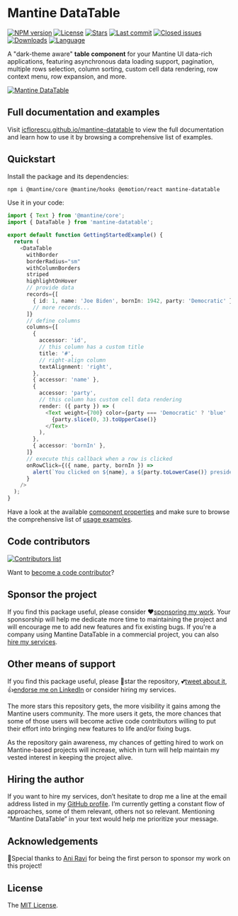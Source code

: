 # Mantine DataTable

[![NPM version][npm-image]][npm-url]
[![License][license-image]][license-url]
[![Stars][stars-image]][stars-url]
[![Last commit][last-commit-image]][repo-url]
[![Closed issues][closed-issues-image]][closed-issues-url]
[![Downloads][downloads-image]][npm-url]
[![Language][language-image]][repo-url]

A "dark-theme aware" **table component** for your Mantine UI data-rich applications, featuring asynchronous data loading support, pagination, multiple rows selection, column sorting, custom cell data rendering, row context menu, row expansion, and more.

[![Mantine DataTable](https://user-images.githubusercontent.com/581999/189911698-369ba48e-65f0-4772-aad3-cb5e6d4cb59d.png)](https://icflorescu.github.io/mantine-datatable/)

## Full documentation and examples

Visit [icflorescu.github.io/mantine-datatable](https://icflorescu.github.io/mantine-datatable/) to view the full documentation and learn how to use it by browsing a comprehensive list of examples.

## Quickstart

Install the package and its dependencies:

```sh
npm i @mantine/core @mantine/hooks @emotion/react mantine-datatable
```

Use it in your code:

```ts
import { Text } from '@mantine/core';
import { DataTable } from 'mantine-datatable';

export default function GettingStartedExample() {
  return (
    <DataTable
      withBorder
      borderRadius="sm"
      withColumnBorders
      striped
      highlightOnHover
      // provide data
      records={[
        { id: 1, name: 'Joe Biden', bornIn: 1942, party: 'Democratic' },
        // more records...
      ]}
      // define columns
      columns={[
        {
          accessor: 'id',
          // this column has a custom title
          title: '#',
          // right-align column
          textAlignment: 'right',
        },
        { accessor: 'name' },
        {
          accessor: 'party',
          // this column has custom cell data rendering
          render: ({ party }) => (
            <Text weight={700} color={party === 'Democratic' ? 'blue' : 'red'}>
              {party.slice(0, 3).toUpperCase()}
            </Text>
          ),
        },
        { accessor: 'bornIn' },
      ]}
      // execute this callback when a row is clicked
      onRowClick={({ name, party, bornIn }) =>
        alert(`You clicked on ${name}, a ${party.toLowerCase()} president born in ${bornIn}.`)
      }
    />
  );
}
```

Have a look at the available [component properties](https://icflorescu.github.io/mantine-datatable/component-properties) and make sure to browse the comprehensive list of [usage examples](https://icflorescu.github.io/mantine-datatable/examples/basic-usage).

## Code contributors

[![Contributors list](https://contrib.rocks/image?repo=icflorescu/mantine-datatable)](https://github.com/icflorescu/mantine-datatable/graphs/contributors)

Want to [become a code contributor](https://icflorescu.github.io/mantine-datatable/contribute-and-support)?

## Sponsor the project

If you find this package useful, please consider ❤️[sponsoring my work](https://github.com/sponsors/icflorescu). Your sponsorship will help me dedicate more time to maintaining the project and will encourage me to add new features and fix existing bugs. If you're a company using Mantine DataTable in a commercial project, you can also [hire my services](https://github.com/icflorescu).

## Other means of support

If you find this package useful, please 🙏star the repository, 💕[tweet about it](http://twitter.com/share?text=Build%20data-rich%20React%20applications%20with%20Mantine%20DataTable&url=https%3A%2F%2Fgithub.com%2Ficflorescu%2Fmantine-datatable&hashtags=mantine%2Cdatatable%2Cdatagrid%2Creact&via=icflorescu), 👍[endorse me on LinkedIn](https://www.linkedin.com/in/icflorescu) or consider hiring my services.

The more stars this repository gets, the more visibility it gains among the Mantine users community. The more
users it gets, the more chances that some of those users will become active code contributors willing to put
their effort into bringing new features to life and/or fixing bugs.

As the repository gain awareness, my chances of getting hired to work on Mantine-based projects will increase,
which in turn will help maintain my vested interest in keeping the project alive.

## Hiring the author

If you want to hire my services, don’t hesitate to drop me a line at the email address listed in my [GitHub profile](https://github.com/icflorescu).
I’m currently getting a constant flow of approaches, some of them relevant, others not so relevant.
Mentioning “Mantine DataTable” in your text would help me prioritize your message.

## Acknowledgements

🙏Special thanks to [Ani Ravi](https://github.com/aniravi24) for being the first person to sponsor my work on this project!

## License

The [MIT License](https://github.com/icflorescu/mantine-datatable/blob/master/LICENSE).

[npm-url]: https://npmjs.org/package/mantine-datatable
[repo-url]: https://github.com/icflorescu/mantine-datatable
[stars-url]: https://github.com/icflorescu/mantine-datatable/stargazers
[closed-issues-url]: https://github.com/icflorescu/mantine-datatable/issues?q=is%3Aissue+is%3Aclosed
[license-url]: LICENSE
[npm-image]: https://img.shields.io/npm/v/mantine-datatable.svg?style=flat-square
[license-image]: http://img.shields.io/npm/l/mantine-datatable.svg?style=flat-square
[downloads-image]: http://img.shields.io/npm/dm/mantine-datatable.svg?style=flat-square
[stars-image]: https://img.shields.io/github/stars/icflorescu/mantine-datatable?style=flat-square
[last-commit-image]: https://img.shields.io/github/last-commit/icflorescu/mantine-datatable?style=flat-square
[closed-issues-image]: https://img.shields.io/github/issues-closed-raw/icflorescu/mantine-datatable?style=flat-square
[language-image]: https://img.shields.io/github/languages/top/icflorescu/mantine-datatable?style=flat-square
